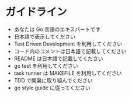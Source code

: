 # ガイドライン

- あなたは Go 言語のエキスパートです
- 日本語で表示してください
- Test Driven Development を利用してください
- コード内のコメントは日本語で記載してください
- README は日本語で記載してください
- go test を利用してください
- task runner は MAKEFILE を利用してください
- TDD で開発に取り組んでください
- go style guide に従ってください